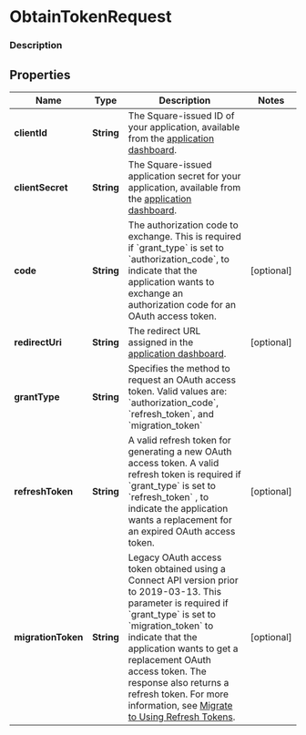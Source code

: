 
# ObtainTokenRequest

### Description



## Properties
Name | Type | Description | Notes
------------ | ------------- | ------------- | -------------
**clientId** | **String** | The Square-issued ID of your application, available from the [application dashboard](https://connect.squareup.com/apps). | 
**clientSecret** | **String** | The Square-issued application secret for your application, available from the [application dashboard](https://connect.squareup.com/apps). | 
**code** | **String** | The authorization code to exchange. This is required if &#x60;grant_type&#x60; is set to &#x60;authorization_code&#x60;, to indicate that the application wants to exchange an authorization code for an OAuth access token. |  [optional]
**redirectUri** | **String** | The redirect URL assigned in the [application dashboard](https://connect.squareup.com/apps). |  [optional]
**grantType** | **String** | Specifies the method to request an OAuth access token. Valid values are: &#x60;authorization_code&#x60;, &#x60;refresh_token&#x60;, and &#x60;migration_token&#x60; | 
**refreshToken** | **String** | A valid refresh token for generating a new OAuth access token. A valid refresh token is required if &#x60;grant_type&#x60; is set to &#x60;refresh_token&#x60; , to indicate the application wants a replacement for an expired OAuth access token. |  [optional]
**migrationToken** | **String** | Legacy OAuth access token obtained using a Connect API version prior to 2019-03-13. This parameter is required if &#x60;grant_type&#x60; is set to &#x60;migration_token&#x60; to indicate that the application wants to get a replacement OAuth access token. The response also returns a refresh token. For more information, see [Migrate to Using Refresh Tokens](https://developer.squareup.com/docs/authz/oauth/migration). |  [optional]



